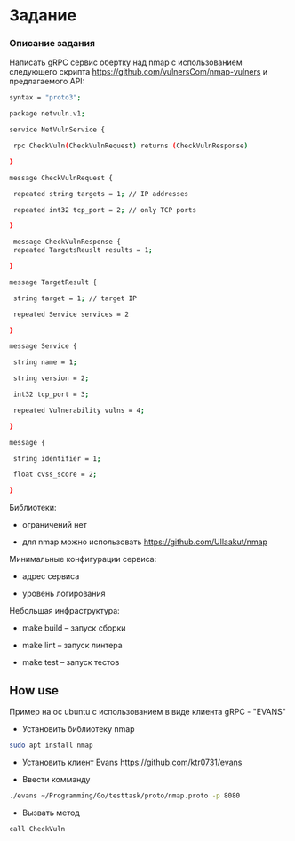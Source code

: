 
# Задание
### Описание задания

Написать gRPC сервис обертку над nmap с использованием следующего скрипта
https://github.com/vulnersCom/nmap-vulners и предлагаемого API:
```sh
syntax = "proto3";

package netvuln.v1;

service NetVulnService {

 rpc CheckVuln(CheckVulnRequest) returns (CheckVulnResponse)

}

message CheckVulnRequest {

 repeated string targets = 1; // IP addresses

 repeated int32 tcp_port = 2; // only TCP ports

}

 message CheckVulnResponse {
 repeated TargetsReuslt results = 1;

}

message TargetResult {

 string target = 1; // target IP

 repeated Service services = 2

}

message Service {

 string name = 1;

 string version = 2;

 int32 tcp_port = 3;

 repeated Vulnerability vulns = 4;

}

message {

 string identifier = 1;

 float cvss_score = 2;

}
```

Библиотеки:

  - ограничений нет

  - для nmap можно использовать https://github.com/Ullaakut/nmap

Минимальные конфигурации сервиса:

  - адрес сервиса

  - уровень логирования

Небольшая инфраструктура:

  - make build – запуск сборки

  - make lint – запуск линтера

  - make test – запуск тестов

## How use
Пример на ос ubuntu с использованием в виде клиента gRPC - "EVANS"

  - Установить библиотеку nmap
```sh
sudo apt install nmap
```
  - Установить клиент Evans https://github.com/ktr0731/evans

  - Ввести комманду 
```sh
./evans ~/Programming/Go/testtask/proto/nmap.proto -p 8080
```
  - Вызвать метод 
```sh
call CheckVuln
```
